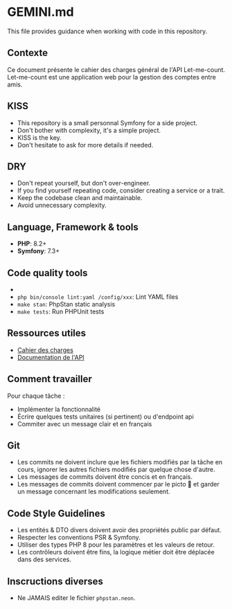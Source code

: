 # GEMINI.md

This file provides guidance when working with code in this repository.

## Contexte

Ce document présente le cahier des charges général de l'API Let-me-count.
Let-me-count est une application web pour la gestion des comptes entre amis.

## KISS

- This repository is a small personnal Symfony for a side project.
- Don't bother with complexity, it's a simple project.
- KISS is the key.
- Don't hesitate to ask for more details if needed.

## DRY

- Don't repeat yourself, but don't over-engineer.
- If you find yourself repeating code, consider creating a service or a trait.
- Keep the codebase clean and maintainable.
- Avoid unnecessary complexity.

## Language, Framework & tools

- **PHP**: 8.2+
- **Symfony**: 7.3+

## Code quality tools
- 
- `php bin/console lint:yaml /config/xxx`: Lint YAML files
- `make stan`: PhpStan static analysis
- `make tests`: Run PHPUnit tests

## Ressources utiles

- [Cahier des charges](doc/cahier_des_charges_v1.md)
- [Documentation de l'API](test.http)

## Comment travailler

Pour chaque tâche :
- Implémenter la fonctionnalité
- Écrire quelques tests unitaires (si pertinent) ou d'endpoint api
- Commiter avec un message clair et en français

## Git

- Les commits ne doivent inclure que les fichiers modifiés par la tâche en cours, ignorer les autres fichiers modifiés par quelque chose d'autre.
- Les messages de commits doivent être concis et en français.
- Les messages de commits doivent commencer par le picto 🤖 et garder un message concernant les modifications seulement.

## Code Style Guidelines

- Les entités & DTO divers doivent avoir des propriétés public par défaut.
- Respecter les conventions PSR & Symfony.
- Utiliser des types PHP 8 pour les paramètres et les valeurs de retour.
- Les contrôleurs doivent être fins, la logique métier doit être déplacée dans des services.

## Inscructions diverses

- Ne JAMAIS editer le fichier `phpstan.neon`.

